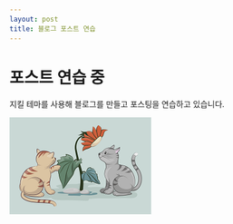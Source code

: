 ```yaml
---
layout: post
title: 블로그 포스트 연습
---
```


# 포스트 연습 중
지킬 테마를 사용해 블로그를 만들고 포스팅을 연습하고 있습니다. 

![고양이 이미지](/images/cats.png)
